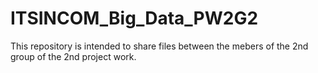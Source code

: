 # ITSINCOM_Big_Data_PW2G2

This repository is intended to share files between the mebers of the 2nd group of the 2nd project work.
